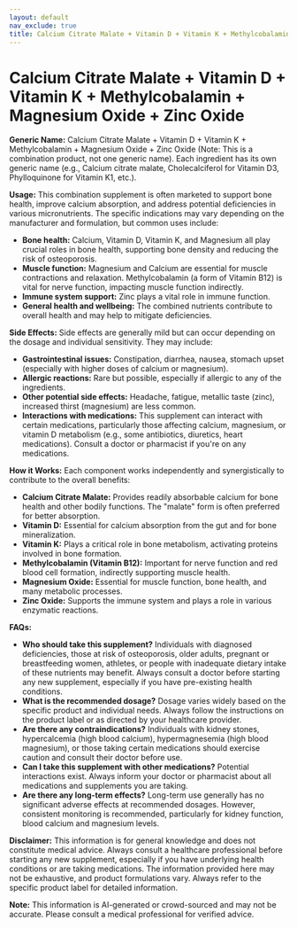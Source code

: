 ```yaml
---
layout: default
nav_exclude: true
title: Calcium Citrate Malate + Vitamin D + Vitamin K + Methylcobalamin + Magnesium Oxide + Zinc Oxide
---
```


# Calcium Citrate Malate + Vitamin D + Vitamin K + Methylcobalamin + Magnesium Oxide + Zinc Oxide

**Generic Name:** Calcium Citrate Malate + Vitamin D + Vitamin K + Methylcobalamin + Magnesium Oxide + Zinc Oxide  (Note:  This is a combination product, not one generic name).  Each ingredient has its own generic name (e.g., Calcium citrate malate, Cholecalciferol for Vitamin D3, Phylloquinone for Vitamin K1, etc.).

**Usage:** This combination supplement is often marketed to support bone health, improve calcium absorption, and address potential deficiencies in various micronutrients.  The specific indications may vary depending on the manufacturer and formulation, but common uses include:

* **Bone health:** Calcium, Vitamin D, Vitamin K, and Magnesium all play crucial roles in bone health, supporting bone density and reducing the risk of osteoporosis.
* **Muscle function:** Magnesium and Calcium are essential for muscle contractions and relaxation. Methylcobalamin (a form of Vitamin B12) is vital for nerve function, impacting muscle function indirectly.
* **Immune system support:** Zinc plays a vital role in immune function.
* **General health and wellbeing:**  The combined nutrients contribute to overall health and may help to mitigate deficiencies.


**Side Effects:**  Side effects are generally mild but can occur depending on the dosage and individual sensitivity.  They may include:

* **Gastrointestinal issues:**  Constipation, diarrhea, nausea, stomach upset (especially with higher doses of calcium or magnesium).
* **Allergic reactions:**  Rare but possible, especially if allergic to any of the ingredients.
* **Other potential side effects:**  Headache, fatigue, metallic taste (zinc), increased thirst (magnesium) are less common.
* **Interactions with medications:**  This supplement can interact with certain medications, particularly those affecting calcium, magnesium, or vitamin D metabolism (e.g., some antibiotics, diuretics, heart medications). Consult a doctor or pharmacist if you're on any medications.

**How it Works:** Each component works independently and synergistically to contribute to the overall benefits:

* **Calcium Citrate Malate:** Provides readily absorbable calcium for bone health and other bodily functions.  The "malate" form is often preferred for better absorption.
* **Vitamin D:**  Essential for calcium absorption from the gut and for bone mineralization.
* **Vitamin K:**  Plays a critical role in bone metabolism, activating proteins involved in bone formation.
* **Methylcobalamin (Vitamin B12):**  Important for nerve function and red blood cell formation, indirectly supporting muscle health.
* **Magnesium Oxide:**  Essential for muscle function, bone health, and many metabolic processes.
* **Zinc Oxide:**  Supports the immune system and plays a role in various enzymatic reactions.


**FAQs:**

* **Who should take this supplement?** Individuals with diagnosed deficiencies, those at risk of osteoporosis, older adults, pregnant or breastfeeding women, athletes, or people with inadequate dietary intake of these nutrients may benefit.  Always consult a doctor before starting any new supplement, especially if you have pre-existing health conditions.
* **What is the recommended dosage?**  Dosage varies widely based on the specific product and individual needs. Always follow the instructions on the product label or as directed by your healthcare provider.
* **Are there any contraindications?**  Individuals with kidney stones, hypercalcemia (high blood calcium), hypermagnesemia (high blood magnesium), or those taking certain medications should exercise caution and consult their doctor before use.
* **Can I take this supplement with other medications?**  Potential interactions exist. Always inform your doctor or pharmacist about all medications and supplements you are taking.
* **Are there any long-term effects?**  Long-term use generally has no significant adverse effects at recommended dosages. However,  consistent monitoring is recommended, particularly for kidney function, blood calcium and magnesium levels.


**Disclaimer:**  This information is for general knowledge and does not constitute medical advice. Always consult a healthcare professional before starting any new supplement, especially if you have underlying health conditions or are taking medications.  The information provided here may not be exhaustive, and product formulations vary.  Always refer to the specific product label for detailed information.


**Note:** This information is AI-generated or crowd-sourced and may not be accurate. Please consult a medical professional for verified advice.